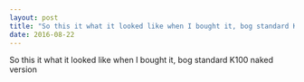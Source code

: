 ```yaml
---
layout: post
title: "So this it what it looked like when I bought it, bog standard K100 naked version"
date: 2016-08-22 
---
```

So this it what it looked like when I bought it, bog standard K100 naked version﻿